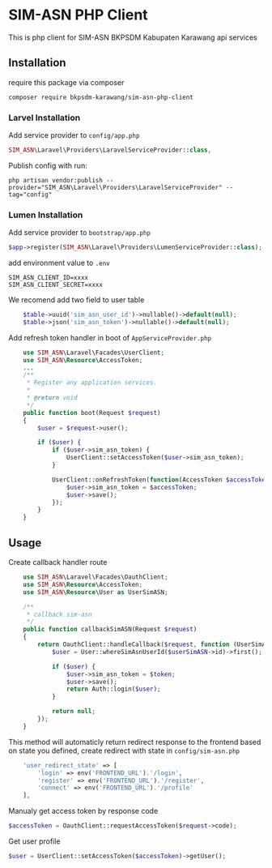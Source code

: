 # SIM-ASN PHP Client

This is php client for SIM-ASN BKPSDM Kabupaten Karawang api services

## Installation
require this package via composer

```
composer require bkpsdm-karawang/sim-asn-php-client
```
### Larvel Installation
Add service provider to `config/app.php`
```php
SIM_ASN\Laravel\Providers\LaravelServiceProvider::class,

```
Publish config with run:

```
php artisan vendor:publish --provider="SIM_ASN\Laravel\Providers\LaravelServiceProvider" --tag="config"

```
### Lumen Installation
Add service provider to `bootstrap/app.php`
```php
$app->register(SIM_ASN\Laravel\Providers\LumenServiceProvider::class);
```
add environment value to `.env`
```env
SIM_ASN_CLIENT_ID=xxxx
SIM_ASN_CLIENT_SECRET=xxxx
```
We recomend add two field to user table
```php
    $table->uuid('sim_asn_user_id')->nullable()->default(null);
    $table->json('sim_asn_token')->nullable()->default(null);
```
Add refresh token handler in boot of `AppServiceProvider.php`
```php
    use SIM_ASN\Laravel\Facades\UserClient;
    use SIM_ASN\Resource\AccessToken;
    ...
    /**
     * Register any application services.
     *
     * @return void
     */
    public function boot(Request $request)
    {
        $user = $request->user();

        if ($user) {
            if ($user->sim_asn_token) {
                UserClient::setAccessToken($user->sim_asn_token);
            }

            UserClient::onRefreshToken(function(AccessToken $accessToken) use ($user) {
                $user->sim_asn_token = $accessToken;
                $user->save();
            });
        }
    }
```
## Usage
Create callback handler route
```php
    use SIM_ASN\Laravel\Facades\OauthClient;
    use SIM_ASN\Resource\AccessToken;
    use SIM_ASN\Resource\User as UserSimASN;

    /**
     * callback sim-asn
     */
    public function callbackSimASN(Request $request)
    {
        return OauthClient::handleCallback($request, function (UserSimASN $userSimASN, AccessToken $token) {
            $user = User::whereSimAsnUserId($userSimASN->id)->first();

            if ($user) {
                $user->sim_asn_token = $token;
                $user->save();
                return Auth::login($user);
            }

            return null;
        });
    }
```
This method will automaticly return redirect response to the frontend based on state you defined, create redirect with state in `config/sim-asn.php`
```php
    'user_redirect_state' => [
        'login' => env('FRONTEND_URL').'/login',
        'register' => env('FRONTEND_URL').'/register',
        'connect' => env('FRONTEND_URL').'/profile'
    ],
```
Manualy get access token by response code
```php
$accessToken = OauthClient::requestAccessToken($request->code);
```
Get user profile
```php
$user = UserClient::setAccessToken($accessToken)->getUser();
```
